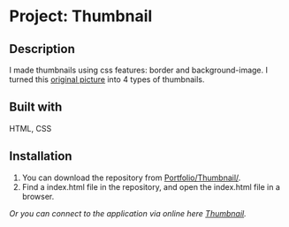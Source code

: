 # Project: Thumbnail

## Description

I made thumbnails using css features: border and background-image. I turned this [original picture](https://leiachung41.github.io/prePF/Thumbnail/image/giraffe.jpg) into 4 types of thumbnails.


## Built with

HTML, CSS

## Installation

1. You can download the repository from
[Portfolio/Thumbnail/](https://github.com/leachung/Portfolio/tree/master/Thumbnail/).
2. Find a index.html file in the repository, and open the index.html file in a browser.

*Or you can connect to the application via online here [Thumbnail](https://leachung.github.io/Portfolio/Thumbnail/index.html).*
